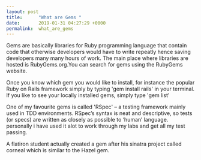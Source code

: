 ```yaml
---
layout: post
title:      "What are Gems "
date:       2019-01-31 04:27:29 +0000
permalink:  what_are_gems
---
```



Gems are basically libraries for Ruby programming language  that contain code that otherwise developers would have to write repeatly hence saving developers many many hours of work. The main place where libraries are hosted is RubyGems.org.You can search for gems using the RubyGems website.


Once you know which gem you would like to install, for instance the popular Ruby on Rails framework simply by typing  'gem install rails' in your terminal. If you like to see your locally installed gems, simply type 'gem list'


One of my favourite gems is called 'RSpec' – a testing framework mainly used in TDD environments. RSpec’s syntax is neat and descriptive, so tests (or specs) are written as closely as possible to ‘human’ language. personally i have used it alot to work through my labs and get all my test passing. 

A flatiron student actually created a gem after his sinatra project called corneal which is similar to the Hazel gem. 

